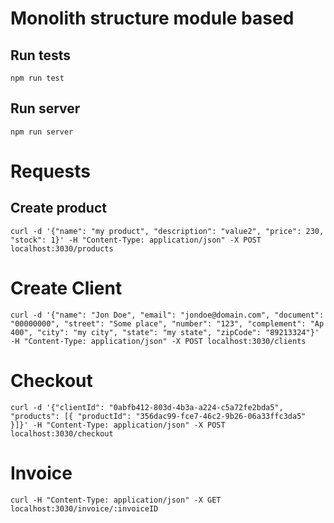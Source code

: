 # Monolith structure module based

## Run tests

`npm run test`

## Run server

`npm run server`

# Requests

## Create product

```
curl -d '{"name": "my product", "description": "value2", "price": 230, "stock": 1}' -H "Content-Type: application/json" -X POST localhost:3030/products
```

# Create Client

```
curl -d '{"name": "Jon Doe", "email": "jondoe@domain.com", "document": "00000000", "street": "Some place", "number": "123", "complement": "Ap 400", "city": "my city", "state": "my state", "zipCode": "89213324"}' -H "Content-Type: application/json" -X POST localhost:3030/clients
```

# Checkout

```
curl -d '{"clientId": "0abfb412-803d-4b3a-a224-c5a72fe2bda5", "products": [{ "productId": "356dac99-fce7-46c2-9b26-06a33ffc3da5" }]}' -H "Content-Type: application/json" -X POST localhost:3030/checkout
```

# Invoice

```
curl -H "Content-Type: application/json" -X GET localhost:3030/invoice/:invoiceID
```
